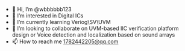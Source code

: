 - 👋 Hi, I’m @wbbbbbb123
- 👀 I’m interested in Digital ICs
- 🌱 I’m currently learning Veriog\SV\UVM
- 💞️ I’m looking to collaborate on UVM-based IIC verification platform design or Voice detection and localization based on sound arrays
- 📫 How to reach me 1782442205@qq.com

<!---
wbbbbbb123/wbbbbbb123 is a ✨ special ✨ repository because its `README.md` (this file) appears on your GitHub profile.
You can click the Preview link to take a look at your changes.
--->
